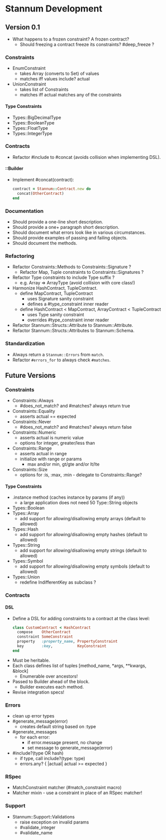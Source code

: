 # Stannum Development

## Version 0.1

- What happens to a frozen constraint? A frozen contract?
  - Should freezing a contract freeze its constraints? #deep_freeze ?

### Constraints

- EnumConstraint
  - takes Array (converts to Set) of values
  - matches iff values include? actual
- UnionConstraint
  - takes list of Constraints
  - matches iff actual matches any of the constraints

#### Type Constraints

- Types::BigDecimalType
- Types::BooleanType
- Types::FloatType
- Types::IntegerType

### Contracts

- Refactor #include to #concat (avoids collision when implementing DSL).

#### ::Builder

- Implement #concat(contract):
  ```ruby
  contract = Stannum::Contract.new do
    concat(OtherContract)
  end
  ```

### Documentation

- Should provide a one-line short description.
- Should provide a one+ paragraph short description.
- Should document what errors look like in various circumstances.
- Should provide examples of passing and failing objects.
- Should document the methods.

### Refactoring

- Refactor Constraints::Methods to Constraints::Signature ?
  - Refactor Map, Tuple constraints to Constraints::Signatures ?
- Refactor Type constraints to include Type suffix ?
  - e.g. Array => ArrayType (avoid collision with core class!)
- Harmonize HashContract, TupleContract.
  - define MapContract, TupleContract
    - uses Signature sanity constraint
    - defines a #type_constraint inner reader
  - define HashContract < MapContract, ArrayContract < TupleContract
    - uses Type sanity constraint
    - overrides #type_constraint inner reader
- Refactor Stannum::Structs::Attribute to Stannum::Attribute.
- Refactor Stannum::Structs::Attributes to Stannum::Schema.

### Standardization

- Always return a `Stannum::Errors` from `match`.
- Refactor `#errors_for` to always check `#matches`.

## Future Versions

### Constraints

- Constraints::Always
  - #does_not_match? and #matches? always return true
- Constraints::Equality
  - asserts actual == expected
- Constraints::Never
  - #does_not_match? and #matches? always return false
- Constraints::Numeric
  - asserts actual is numeric value
  - options for integer, greater/less than
- Constraints::Range
  - asserts actual in range
  - initialize with range or params
    - max and/or min, gt/gte and/or lt/lte
- Constraints::Size
  - options for :is, :max, :min - delegate to Constraints::Range?

#### Type Constraints

- .instance method (caches instance by params (if any))
  - a large application does not need 50 Type::String objects
- Types::Boolean
- Types::Array
  - add support for allowing/disallowing empty arrays (default to allowed)
- Types::Hash
  - add support for allowing/disallowing empty hashes (default to allowed)
- Types::String
  - add support for allowing/disallowing empty strings (default to allowed)
- Types::Symbol
  - add support for allowing/disallowing empty symbols (default to allowed)
- Types::Union
  - redefine IndifferentKey as subclass ?

### Contracts

#### DSL

- Define a DSL for adding constraints to a contract at the class level:
  ```ruby
  class CustomContract < HashContract
    compose    OtherContract
    constraint SomeConstraint
    property   :property_name, PropertyConstraint
    key        :key,           KeyConstraint
  end
  ```
- Must be heritable.
- Each class defines list of tuples [method_name, \*args, \*\*kwargs, &block]
  - Enumerable over ancestors!
- Passed to Builder ahead of the block.
  - Builder executes each method.
- Revise integration specs!

### Errors

- clean up error types
- #generate_message(error)
  - creates default string based on :type
- #generate_messages
  - for each error:
    - if error.message present, no change
    - set message to generate_message(error)
- #include?(type OR hash)
  - if type, call include?(type: type)
  - errors.any? { |actual| actual >= expected }

### RSpec

- MatchConstraint matcher (#match_constraint macro)
- Matcher mixin - use a constraint in place of an RSpec matcher!

### Support

- Stannum::Support::Validations
  - raise exception on invalid params
  - #validate_integer
  - #validate_name

